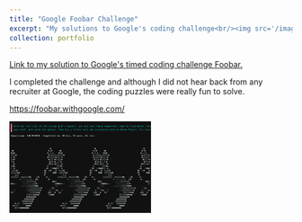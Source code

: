 ```yaml
---
title: "Google Foobar Challenge"
excerpt: "My solutions to Google's coding challenge<br/><img src='/images/thumbnail_foobar.png'>"
collection: portfolio
---
```


[Link to my solution to Google's timed coding challenge Foobar.](https://github.com/abhishekiitm/google_foobar)

I completed the challenge and although I did not hear back from any recruiter at Google, the coding puzzles were really fun to solve.

https://foobar.withgoogle.com/

<img src="/images/thumbnail_foobar.png" width="50%"/>